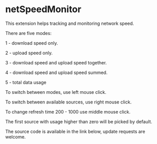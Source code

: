 # netSpeedMonitor
This extension helps tracking and monitoring network speed.

There are five modes: 

1 - download speed only.

2 - upload speed only.

3 - download speed and upload speed together.

4 - download speed and upload speed summed.

5 - total data usage

To switch between modes, use left mouse click.

To switch between available sources, use right mouse click.

To change refresh time 200 - 1000 use middle mouse click.

The first source with usage higher than zero will be picked by default.

The source code is available in the link below, update requests are welcome.
